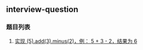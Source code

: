 ## interview-question

### 题目列表

1. [实现 (5).add(3).minus(2)，例： 5 + 3 - 2，结果为 6](https://github.com/lxinr/interview-question/issues/1)
